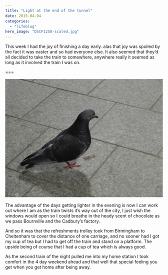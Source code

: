 ```yaml
---
title: "Light at the end of the tunnel"
date: 2015-04-04
categories: 
  - "lifeblog"
hero_image: "DSCF1258-scaled.jpg"
---
```


This week I had the joy of finishing a day early. alas that joy was spoiled by the fact it was easter and so had everyone else. It also seemed that they’d all decided to take the train to somewhere, anywhere really it seemed as long as it involved the train I was on.

===

![](images/DSCF1256.jpg)

The advantage of the days getting lighter in the evening is now I can work out where I am as the train twists it’s way out of the city, I just wish the windows would open so I could breathe in the heady scent of chocolate as we pass Bournville and the Cadbury’s factory.

And so it was that the refreshments trolley took from Birmingham to Cheltenham to cover the distance of one carriage, and no sooner had I got my cup of tea but I had to get off the train and stand on a platform. The upside being of course that I had a cup of tea which is always good.

As the second train of the night pulled me into my home station I took comfort in the 4 day weekend ahead and that well that special feeling you get when you get home after being away.
